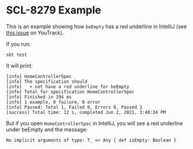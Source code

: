 # SCL-8279 Example

This is an example showing how `beEmpty` has a red underline in IntelliJ 
(see [this issue](https://youtrack.jetbrains.com/issue/SCL-8279) on YouTrack).

If you run:
```shell
sbt test
```

It will print:
```shell
[info] HomeControllerSpec
[info] The specification should
[info]   + not have a red underline for beEmpty
[info] Total for specification HomeControllerSpec
[info] Finished in 194 ms
[info] 1 example, 0 failure, 0 error
[info] Passed: Total 1, Failed 0, Errors 0, Passed 1
[success] Total time: 12 s, completed Jun 2, 2021, 3:48:34 PM
```

But if you open `HomeControllerSpec` in IntelliJ, you will see a red underline under beEmpty and the message:

```
No implicit arguments of type: T_ => Any { def isEmpty: Boolean }
```
